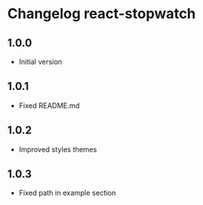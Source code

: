 # Changelog react-stopwatch

## 1.0.0

* Initial version

## 1.0.1

* Fixed README.md

## 1.0.2

* Improved styles themes

## 1.0.3

* Fixed path in example section